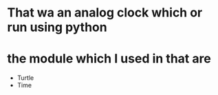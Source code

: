 # That wa an analog clock which or run using python

# the module which I used in that are 
- Turtle 
- Time

